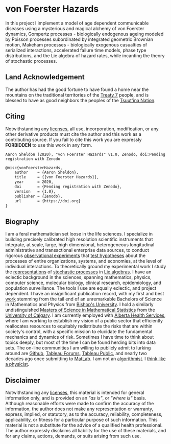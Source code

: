 von Foerster Hazards
====================

In this project I implement a model of age dependent communicable diseases using a mysterious and magical alchemy of von Foerster dynamics, Gompertz processes - biologically endogenous ageing modeled by Poisson processes subordinated by integrated geometric Brownian motion, Makeham processes - biologically exogenous casualties of serialized interactions, accelerated failure time models, phase type distributions, and the Lie algebra of hazard rates, while incanting the theory of stochastic processes.

Land Acknowledgement
--------------------

The author has had the good fortune to have found a home near the mountains on the traditional territories of the [Treaty 7](https://www.treaty7.org/) people, and is blessed to have as good neighbors the peoples of the [Tsuut'ina Nation](https://tsuutinanation.com/).

Citing
------

Notwithstanding any [licenses][00], all use, incorporation, modification, or any other derivative products must cite the author and this work as a contributing source. If you fail to cite this work you are expressly **FORBIDDEN** to use this work in any form.

```
Aaron Sheldon (2020), "von Foerster Hazards" v1.0, Zenodo, doi:Pending registration with Zenodo
```

```tex
@misc{vonFoersterHazards,
    author    = {Aaron Sheldon},
    title     = {{von Foerster Hazards}},
    year      = 2020,
    doi       = {Pending registration with Zenodo},
    version   = {1.0},
    publisher = {Zenodo},
    url       = {https://doi.org}
}
```

Biography
---------

I am a feral mathematician set loose in the life sciences. I specialize in building precisely calibrated high resolution scientific instruments that integrate, at scale, large, high dimensional, heterogeneous longitudinal administrative and transactional enterprise data sources, to conduct rigorous [observational experiments][01] that [test hypotheses][02] about the processes of entire organizations, systems, and economies, at the level of individual interactions. To theoretically ground my experimental work I study the [representations][03] of [stochastic processes][04] in [Lie algebras][05]. I have an eclectic background in the sciences, spanning mathematics, physics, computer science, molecular biology, clinical research, epidemiology, and population surveillance. The tools I use are equally eclectic, and project dependent. I have an insignificant publication record, with my first and best [work][06] stemming from the tail end of an unremarkable Bachelors of Science in Mathematics and Physics from [Bishop's University][07]. I hold a similarly undistinguished [Masters of Science in Mathematical Statistics][08] from the [University of Calgary][09]. I am currently employed with [Alberta Health Services][10], where I am working to establish my vision of a public sector that efficiently reallocates resources to equitably redistribute the risks that are within society's control, with a specific mission to elucidate the fundamental mechanics and dynamics of risk. Sometimes I have time to think about topics deeply, but most of the time I can be found herding bits into data sets. The on-line communities I am willing to publicly admit to lurking around are [Github][11], [Tableau Forums][12], [Tableau Public][13], and nearly two decades ago once submitting to [MatLab][14]. I am not an [algorithmist][15]. I [think like a physicist][16].

Disclaimer
----------

Notwithstanding any [licenses][00], this material is intended for general information only, and is provided on an *"as is"*, or *"where is"* basis. Although reasonable efforts were made to confirm the accuracy of the information, the author does not make any representation or warranty, express, implied, or statutory, as to the accuracy, reliability, completeness, applicability, or fitness for a particular purpose of such information. This material is not a substitute for the advice of a qualified health professional. The author expressly disclaims all liability for the use of these materials, and for any claims, actions, demands, or suits arising from such use.

[00]: LICENSE
[01]: https://en.wikipedia.org/wiki/Reproducibility
[02]: https://en.wikipedia.org/wiki/Falsifiability
[03]: https://en.wikipedia.org/wiki/Representation_theory
[04]: https://en.wikipedia.org/wiki/Stochastic_process
[05]: https://en.wikipedia.org/wiki/Lie_algebra
[06]: https://www.jstor.org/stable/2988567
[07]: https://www.ubishops.ca/
[08]: https://github.com/aaronsheldon/markov-lie-frechet/blob/master/project-main.pdf
[09]: https://ucalgary.ca/
[10]: https://www.albertahealthservices.ca/
[11]: https://github.com/aaronsheldon
[12]: https://community.tableau.com/people/aaron.sheldon
[13]: https://public.tableau.com/profile/aaron.sheldon
[14]: https://www.mathworks.com/matlabcentral/profile/authors/869469-aaron-sheldon
[15]: https://en.wikipedia.org/wiki/Deep_learning
[16]: https://www.amazon.ca/Thinking-Physicist-Physics-Problems-Undergraduates/dp/0852745133